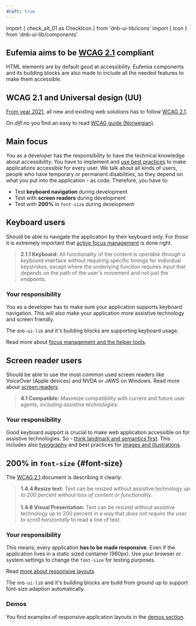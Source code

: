 ```yaml
---
draft: true
---
```


import { check_alt_01 as CheckIcon } from 'dnb-ui-lib/icons'
import { Icon } from 'dnb-ui-lib/components'

## Eufemia aims to be [WCAG 2.1](https://www.w3.org/TR/WCAG21/) compliant

HTML elements are by default good at accessibility. Eufemia components and its building blocks are also made to include all the needed features to make them accessible.

## WCAG 2.1 and Universal design (UU)

[From year 2021](https://uu.difi.no/krav-og-regelverk/webdirektivet-og-wcag-21), all new and existing web solutions has to follow [WCAG 2.1](https://www.w3.org/TR/WCAG21/).

On _difi.no_ you find an easy to read [ WCAG guide (Norwegian)](https://uu.difi.no/krav-og-regelverk/wcag-20-standarden).

## Main focus

You as a developer has the responsibility to have the technical knowledge about accessibility. You have to implement and [use best practices](!/uilib/usage/accessibility) to make applications accessible for every user. We talk about all kinds of users, people who have temporary or permanent disabilities, so they depend on what you put into the application - as code. Therefore, you have to:

- Test **keyboard navigation** during development <Icon icon={CheckIcon} aria-hidden />
- Test with **screen readers** during development <Icon icon={CheckIcon} aria-hidden />
- Test with **200%** in `font-size` during development <Icon icon={CheckIcon} aria-hidden />

## Keyboard users

Should be able to navigate the application by their keyboard only. For those it is extremely important that [active focus management](uilib/usage/accessibility/focus) is done right.

> **2.1.1 Keyboard:** All functionality of the content is _operable through a keyboard_ interface without requiring specific timings for individual keystrokes, except where the underlying function requires input that depends on the path of the user's movement and not just the endpoints.

### Your responsibility

You as a developer has to make sure your application supports keyboard navigation. This will also make your application more assistive technology and screen friendly.

The `dnb-ui-lib` and it's building blocks are supporting keyboard usage.

Read more about [focus management and the helper tools](!/uilib/usage/accessibility/focus).

## Screen reader users

Should be able to use the most common used screen readers like VoiceOver (Apple devices) and NVDA or JAWS on Windows. Read more about [screen readers](!/uilib/usage/accessibility/screenreader).

> **4.1 Compatible:** Maximize compatibility with current and future user agents, _including assistive technologies_.

### Your responsibility

Good keyboard support is crucial to make web application accessible on for assistive technologies. So - [think landmark and semantics first](!/uilib/usage/accessibility#landmark--and-semantics-example). This includes also [typography](!/uilib/usage/best-practices/for-typography#think-semantics-first) and best practices for [images and illustrations](!/uilib/usage/accessibility/screenreader).

## **200%** in `font-size` {#font-size}

The [WCAG 2.1](https://www.w3.org/TR/WCAG21/) document is describing it clearly:

> **1.4.4 Resize text:** Text can be resized without assistive technology _up to 200 percent without loss of content or functionality_.<br /><br /> **1.4.8 Visual Presentation:** Text can be resized without assistive technology up to 200 percent in a way that _does not require the user to scroll horizontally_ to read a line of text.

### Your responsibility

This means; every application **has to be made responsive**. Even if the application lives in a static sized container (960px). Use your browser or system settings to change the `font-size` for testing purposes.

Read [more about responsive layouts](!/uilib/usage/layout#responsiveness).

The `dnb-ui-lib` and it's building blocks are build from ground up to support font-size adaption automatically.

### Demos

You find examples of responsive application layouts in the [demos section](!/uilib/getting-started/demos).
